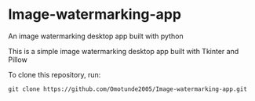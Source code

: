# Image-watermarking-app
An image watermarking desktop app built with python

This is a simple image watermarking desktop app built with Tkinter and Pillow

To clone this repository, run:

```
git clone https://github.com/Omotunde2005/Image-watermarking-app.git
```
